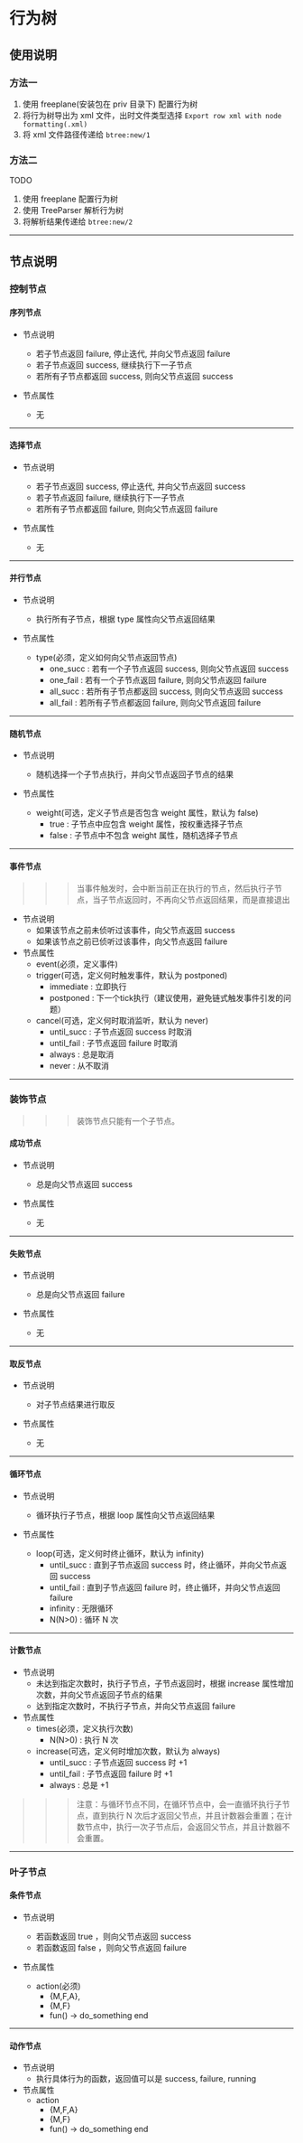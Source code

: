 行为树
=====

## 使用说明

### 方法一

1. 使用 freeplane(安装包在 priv 目录下) 配置行为树
2. 将行为树导出为 xml 文件，出时文件类型选择 `Export row xml with node formatting(.xml)`
3. 将 xml 文件路径传递给 `btree:new/1`

### 方法二

TODO

1. 使用 freeplane 配置行为树
2. 使用 TreeParser 解析行为树
3. 将解析结果传递给 `btree:new/2`

---

## 节点说明

### 控制节点

#### 序列节点

- 节点说明
    + 若子节点返回 failure, 停止迭代, 并向父节点返回 failure
    + 若子节点返回 success, 继续执行下一子节点
    + 若所有子节点都返回 success, 则向父节点返回 success

- 节点属性
    + 无

---

#### 选择节点

- 节点说明
    + 若子节点返回 success, 停止迭代, 并向父节点返回 success
    + 若子节点返回 failure, 继续执行下一子节点
    + 若所有子节点都返回 failure, 则向父节点返回 failure

- 节点属性
    + 无

---

#### 并行节点

- 节点说明
    + 执行所有子节点，根据 type 属性向父节点返回结果

- 节点属性
    + type(必须，定义如何向父节点返回节点)
        * one_succ : 若有一个子节点返回 success, 则向父节点返回 success
        * one_fail : 若有一个子节点返回 failure, 则向父节点返回 failure
        * all_succ : 若所有子节点都返回 success, 则向父节点返回 success
        * all_fail : 若所有子节点都返回 failure, 则向父节点返回 failure

---

#### 随机节点

- 节点说明
    + 随机选择一个子节点执行，并向父节点返回子节点的结果

- 节点属性
    + weight(可选，定义子节点是否包含 weight 属性，默认为 false)
        * true  : 子节点中应包含 weight 属性，按权重选择子节点
        * false : 子节点中不包含 weight 属性，随机选择子节点

---

#### 事件节点

>>> 当事件触发时，会中断当前正在执行的节点，然后执行子节点，当子节点返回时，不再向父节点返回结果，而是直接退出

- 节点说明
    + 如果该节点之前未侦听过该事件，向父节点返回 success
    + 如果该节点之前已侦听过该事件，向父节点返回 failure
- 节点属性
    + event(必须，定义事件)
    + trigger(可选，定义何时触发事件，默认为 postponed)
        * immediate : 立即执行
        * postponed : 下一个tick执行（建议使用，避免链式触发事件引发的问题）
    + cancel(可选，定义何时取消监听，默认为 never)
        * until_succ : 子节点返回 success 时取消
        * until_fail : 子节点返回 failure 时取消
        * always : 总是取消
        * never : 从不取消

---

### 装饰节点

>>> 装饰节点只能有一个子节点。

#### 成功节点

- 节点说明
    + 总是向父节点返回 success

- 节点属性
    + 无

---

#### 失败节点

- 节点说明
    + 总是向父节点返回 failure

- 节点属性
    + 无

---

#### 取反节点

- 节点说明
    + 对子节点结果进行取反

- 节点属性
    + 无

---

#### 循环节点

- 节点说明
    + 循环执行子节点，根据 loop 属性向父节点返回结果

- 节点属性
    + loop(可选，定义何时终止循环，默认为 infinity)
        * until_succ : 直到子节点返回 success 时，终止循环，并向父节点返回 success
        * until_fail : 直到子节点返回 failure 时，终止循环，并向父节点返回 failure
        * infinity : 无限循环
        * N(N>0) : 循环 N 次

---

#### 计数节点

- 节点说明
    + 未达到指定次数时，执行子节点，子节点返回时，根据 increase 属性增加次数，并向父节点返回子节点的结果
    + 达到指定次数时，不执行子节点，并向父节点返回 failure
- 节点属性
    + times(必须，定义执行次数)
        * N(N>0) : 执行 N 次
    + increase(可选，定义何时增加次数，默认为 always)
        * until_succ : 子节点返回 success 时 +1
        * until_fail : 子节点返回 failure 时 +1
        * always : 总是 +1

>>> 注意：与循环节点不同，在循环节点中，会一直循环执行子节点，直到执行 N 次后才返回父节点，并且计数器会重置；在计数节点中，执行一次子节点后，会返回父节点，并且计数器不会重置。

---

### 叶子节点

#### 条件节点

- 节点说明
    + 若函数返回 true ，则向父节点返回 success
    + 若函数返回 false ，则向父节点返回 failure

- 节点属性
    + action(必须)
        * {M,F,A},
        * {M,F}
        * fun() -> do_something end

---

#### 动作节点

- 节点说明
    + 执行具体行为的函数，返回值可以是 success, failure, running
- 节点属性
    + action
        * {M,F,A}
        * {M,F}
        * fun() -> do_something end
